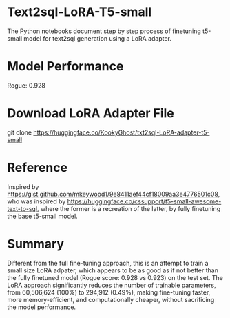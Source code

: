 # Text2sql-LoRA-T5-small
The Python notebooks document step by step process of finetuning t5-small model for text2sql generation using a LoRA adapter.

# Model Performance
Rogue: 0.928

# Download LoRA Adapter File
git clone https://huggingface.co/KookyGhost/txt2sql-LoRA-adapter-t5-small

# Reference
Inspired by https://gist.github.com/mkeywood1/9e8411aef44cf18009aa3e4776501c08, who was inspired by https://huggingface.co/cssupport/t5-small-awesome-text-to-sql, where the former is a recreation of the latter, by fully finetuning the base t5-small model.

# Summary
Different from the full fine-tuning approach, this is an attempt to train a small size LoRA adpater, which appears to be as good as if not better than the fully finetuned model (Rogue score: 0.928 vs 0.923) on the test set. The LoRA approach significantly reduces the number of trainable parameters, from 60,506,624 (100%) to 294,912 (0.49%), making fine-tuning faster, more memory-efficient, and computationally cheaper, without sacrificing the model performance.
